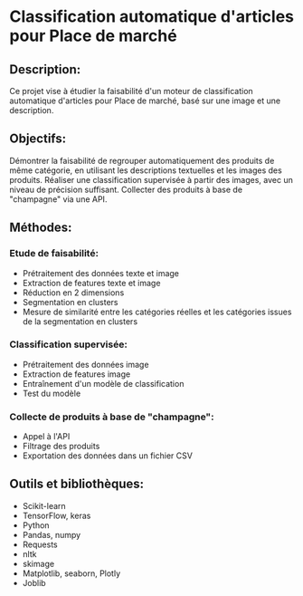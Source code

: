 # Classification automatique d'articles pour Place de marché

## Description:
Ce projet vise à étudier la faisabilité d'un moteur de classification automatique d'articles pour Place de marché, basé sur une image et une description.

## Objectifs:
Démontrer la faisabilité de regrouper automatiquement des produits de même catégorie, en utilisant les descriptions textuelles et les images des produits.
Réaliser une classification supervisée à partir des images, avec un niveau de précision suffisant.
Collecter des produits à base de "champagne" via une API.

## Méthodes:
### Etude de faisabilité:
* Prétraitement des données texte et image
* Extraction de features texte et image
* Réduction en 2 dimensions
* Segmentation en clusters
* Mesure de similarité entre les catégories réelles et les catégories issues de la segmentation en clusters
### Classification supervisée:
* Prétraitement des données image
* Extraction de features image
* Entraînement d'un modèle de classification
* Test du modèle
### Collecte de produits à base de "champagne":
* Appel à l'API
* Filtrage des produits
* Exportation des données dans un fichier CSV

## Outils et bibliothèques:
* Scikit-learn
* TensorFlow, keras
* Python
* Pandas, numpy
* Requests
* nltk
* skimage
* Matplotlib, seaborn, Plotly
* Joblib
